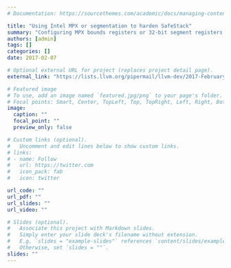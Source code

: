 ```yaml
---
# Documentation: https://sourcethemes.com/academic/docs/managing-content/

title: "Using Intel MPX or segmentation to harden SafeStack"
summary: "Configuring MPX bounds registers or 32-bit segment registers and extending LLVM and Clang to instrument code to help prevent corruption of the safe stacks."
authors: [admin]
tags: []
categories: []
date: 2017-02-07

# Optional external URL for project (replaces project detail page).
external_link: "https://lists.llvm.org/pipermail/llvm-dev/2017-February/109933.html"

# Featured image
# To use, add an image named `featured.jpg/png` to your page's folder.
# Focal points: Smart, Center, TopLeft, Top, TopRight, Left, Right, BottomLeft, Bottom, BottomRight.
image:
  caption: ""
  focal_point: ""
  preview_only: false

# Custom links (optional).
#   Uncomment and edit lines below to show custom links.
# links:
# - name: Follow
#   url: https://twitter.com
#   icon_pack: fab
#   icon: twitter

url_code: ""
url_pdf: ""
url_slides: ""
url_video: ""

# Slides (optional).
#   Associate this project with Markdown slides.
#   Simply enter your slide deck's filename without extension.
#   E.g. `slides = "example-slides"` references `content/slides/example-slides.md`.
#   Otherwise, set `slides = ""`.
slides: ""
---
```

